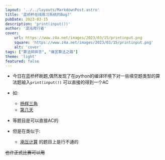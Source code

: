```yaml
---
layout: '../../layouts/MarkdownPost.astro'
title: '蓝桥杯在线练习系统的Bug?'
pubDate: 2023-03-15
description: 'print(input())'
author: '混沌爬行者'
cover:
    url: https://www.z4a.net/images/2023/03/15/printinput.png
    square: 'https://www.z4a.net/images/2023/03/15/printinput.png'
    alt: 'cover'
tags: ["算法碎碎念", "痛苦算法之路"]
theme: 'light'
featured: false
---
```


- 今日在蓝桥杯刷题,偶然发现了在python的编译环境下对一些填空题类型的算法题输入`print(input())`
可以直接的得到一个AC

- 如:
    - [杨辉三角](https://www.lanqiao.cn/problems/1457/learning/?page=2&first_category_id=1&sort=students_count&second_category_id=3&tags=省赛)
    - [第几天](https://www.lanqiao.cn/problems/614/learning/?page=4&first_category_id=1&sort=students_count&second_category_id=3&tags=省赛)
- 等题目是可以直接AC的
- 但是在类似于:
    - [承压计算](https://www.lanqiao.cn/problems/647/learning/?page=4&first_category_id=1&sort=students_count&second_category_id=3&tags=省赛)
    的题目上是行不通的

~~也许正式比赛可以用~~



